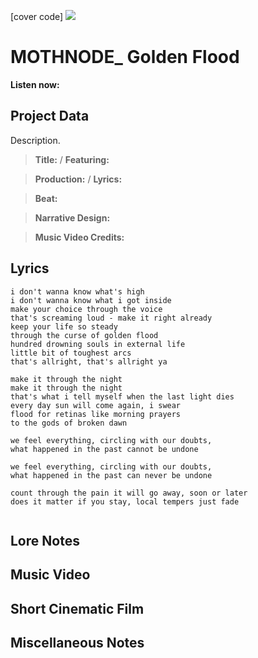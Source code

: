 [cover code] ![](57175019_319474918741616_8502199518755923887_n.jpg)

# MOTHNODE_ Golden Flood

**Listen now:** 

## Project Data

Description.

> **Title:**  / **Featuring:** 

> **Production:**  / **Lyrics:** 

> **Beat:**

> **Narrative Design:**

> **Music Video Credits:**


## Lyrics

```
i don't wanna know what's high
i don't wanna know what i got inside
make your choice through the voice
that's screaming loud - make it right already
keep your life so steady 
through the curse of golden flood
hundred drowning souls in external life
little bit of toughest arcs
that's allright, that's allright ya

make it through the night
make it through the night
that's what i tell myself when the last light dies 
every day sun will come again, i swear
flood for retinas like morning prayers
to the gods of broken dawn

we feel everything, circling with our doubts,
what happened in the past cannot be undone

we feel everything, circling with our doubts,
what happened in the past can never be undone

count through the pain it will go away, soon or later
does it matter if you stay, local tempers just fade 


```

## Lore Notes

## Music Video

## Short Cinematic Film

## Miscellaneous Notes
